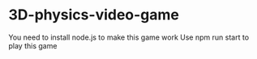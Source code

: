# 3D-physics-video-game
You need to install node.js to make this game work
Use npm run start to play this game
